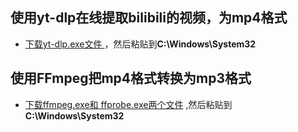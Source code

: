 ## 使用yt-dlp在线提取bilibili的视频，为mp4格式
- [ 下载yt-dlp.exe文件 ](https://github.com/yt-dlp/yt-dlp/releases)，然后粘贴到**C:\Windows\System32**
## 使用FFmpeg把mp4格式转换为mp3格式
- [下载ffmpeg.exe和 ffprobe.exe两个文件](https://ffmpeg.org/download.html) ,然后粘贴到**C:\Windows\System32**
